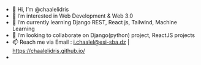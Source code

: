 - 👋 Hi, I’m @chaalelidris
- 👀 I’m interested in Web Development & Web 3.0
- 🌱 I’m currently learning Django REST, React js, Tailwind, Machine Learning
- 💞️ I’m looking to collaborate on Django(python) project, ReactJS projects
- 📫 Reach me via Email : i.chaalel@esi-sba.dz | https://chaalelidris.github.io/
- 

<!---
chaalelidris/chaalelidris is a ✨ special ✨ repository because its `README.md` (this file) appears on your GitHub profile.
You can click the Preview link to take a look at your changes.
--->
